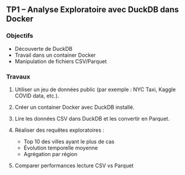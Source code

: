 ## TP1 – Analyse Exploratoire avec DuckDB dans Docker

### Objectifs

- Découverte de DuckDB
- Travail dans un container Docker
- Manipulation de fichiers CSV/Parquet

### Travaux

1. Utiliser un jeu de données public (par exemple : NYC Taxi, Kaggle COVID data, etc.).
2. Créer un container Docker avec DuckDB installé.
3. Lire les données CSV dans DuckDB et les convertir en Parquet.
4. Réaliser des requêtes exploratoires :
   - Top 10 des villes ayant le plus de cas
   - Évolution temporelle moyenne
   - Agrégation par région

5. Comparer performances lecture CSV vs Parquet